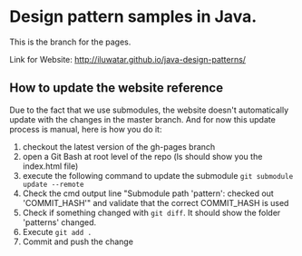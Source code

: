 # Design pattern samples in Java.

This is the branch for the pages.

Link for Website: http://iluwatar.github.io/java-design-patterns/

## How to update the website reference

Due to the fact that we use submodules, the website doesn't automatically
update with the changes in the master branch. And for now this update process
is manual, here is how you do it:

1. checkout the latest version of the gh-pages branch
2. open a Git Bash at root level of the repo (ls should show you the index.html file)
3. execute the following command to update the submodule `git submodule update --remote`
4. Check the cmd output line "Submodule path 'pattern': checked out 'COMMIT_HASH'" and validate that the correct COMMIT_HASH is used
5. Check if something changed with `git diff`. It should show the folder 'patterns' changed.
6. Execute `git add .`
7. Commit and push the change
